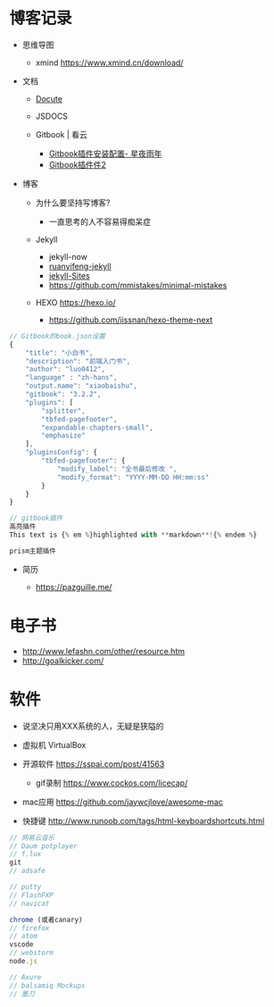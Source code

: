 # 博客记录

- 思维导图

  - xmind <https://www.xmind.cn/download/>

- 文档

  - [Docute](https://docute.js.org/#/home)
  - JSDOCS
  - Gitbook | 看云

    - [Gitbook插件安装配置- 星夜雨年](http://www.tuicool.com/articles/JjQ3qm)
    - [Gitbook插件件2](http://www.tuicool.com/articles/zee2ui)

- 博客

  - 为什么要坚持写博客?

    - 一直思考的人不容易得痴呆症

  - Jekyll

    - jekyll-now
    - [ruanyifeng-jekyll](http://www.ruanyifeng.com/blog/2012/08/blogging_with_jekyll.html)
    - [jekyll-Sites](https://github.com/jekyll/jekyll/wiki/Sites)
    - <https://github.com/mmistakes/minimal-mistakes>

  - HEXO <https://hexo.io/>

    - <https://github.com/iissnan/hexo-theme-next>

```javascript
// Gitbook的book.json设置
{
    "title": "小白书",
    "description": "前端入门书",
    "author": "luo0412",
    "language" : "zh-hans",
    "output.name": "xiaobaishu",
    "gitbook": "3.2.2",
    "plugins": [
        "splitter",
        "tbfed-pagefooter",
        "expandable-chapters-small",
        "emphasize"
    ],
    "pluginsConfig": {
        "tbfed-pagefooter": {
            "modify_label": "全书最后修改 ",
            "modify_format": "YYYY-MM-DD HH:mm:ss"
        }
    }
}

// gitbook插件
高亮插件
This text is {% em %}highlighted with **markdown**!{% endem %}

prism主题插件
```

- 简历

  - <https://pazguille.me/>

# 电子书

- <http://www.lefashn.com/other/resource.htm>
- <http://goalkicker.com/>

# 软件

- 说坚决只用XXX系统的人，无疑是狭隘的
- 虚拟机 VirtualBox
- 开源软件 <https://sspai.com/post/41563>

  - gif录制 <https://www.cockos.com/licecap/>

- mac应用 <https://github.com/jaywcjlove/awesome-mac>

- 快捷键 <http://www.runoob.com/tags/html-keyboardshortcuts.html>

```javascript
// 网易云音乐
// Daum potplayer
// f.lux
git
// adsafe

// putty
// FlashFXP
// navicat

chrome (或者canary)
// firefox
// atom
vscode
// webstorm
node.js

// Axure
// balsamiq Mockups
// 墨刀
```
